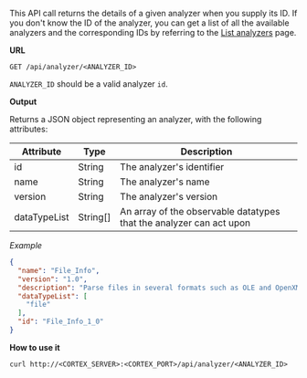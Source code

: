 This API call returns the details of a given analyzer when you supply its ID. If you don't know the ID of the analyzer, you can get a list of all the available analyzers and the corresponding IDs by referring to the [List analyzers](list-analyzers.md) page.

**URL** 
```
GET /api/analyzer/<ANALYZER_ID>
```

`ANALYZER_ID` should be a valid analyzer `id`.

**Output**

Returns a JSON object representing an analyzer, with the following attributes:

| Attribute  | Type | Description |
| ------------ | ------------- | ------------- |
| id  | String  | The analyzer's identifier  |
| name  | String| The analyzer's name  |
| version  | String  | The analyzer's version  |
| dataTypeList  | String[]  | An array of the observable datatypes that the analyzer can act upon  |

*Example*

```json
{
  "name": "File_Info",
  "version": "1.0",
  "description": "Parse files in several formats such as OLE and OpenXML to detect VBA macros, extract their source code, generate useful information on PE, PDF files and much more.",
  "dataTypeList": [
    "file"
  ],
  "id": "File_Info_1_0"
}
```

**How to use it**

```
curl http://<CORTEX_SERVER>:<CORTEX_PORT>/api/analyzer/<ANALYZER_ID>
```